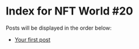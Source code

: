 # Index for NFT World #20
Posts will be displayed in the order below:

- [Your first post](./001-first.md)

